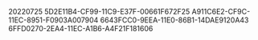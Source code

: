 20220725
5D2E11B4-CF99-11C9-E37F-00661F672F25
A911C6E2-CF9C-11EC-8951-F0903A007904
6643FCC0-9EEA-11E0-86B1-14DAE9120A43
6FFD0270-2EA4-11EC-A1B6-A4F21F181606